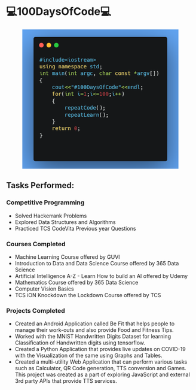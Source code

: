 # 💻100DaysOfCode💻

 <div align="center"><img src="https://raw.githubusercontent.com/smv1999/100DaysOfCode/master/100daysofcode.png" /></div>


## Tasks Performed:

### Competitive Programming

* Solved Hackerrank Problems
* Explored Data Structures and Algorithms
* Practiced TCS CodeVita Previous year Questions

### Courses Completed

* Machine Learning Course offered by GUVI
* Introduction to Data and Data Science Course offered by 365 Data Science
* Artificial Intelligence A-Z - Learn How to build an AI offered by Udemy
* Mathematics Course offered by 365 Data Science
* Computer Vision Basics
* TCS iON Knockdown the Lockdown Course offered by TCS

### Projects Completed

* Created an Android Application called Be Fit that helps people to manage their work-outs and also provide Food and Fitness Tips.
* Worked with the MNIST Handwritten Digits Dataset for learning Classification of Handwritten digits using tensorflow.
* Created a Python Application that provides live updates on COVID-19 with the Visualization of the same using Graphs and Tables.
* Created a multi-utility Web Application that can perform various tasks such as Calculator, QR Code generation, TTS conversion and Games. This project was created as a part of exploring JavaScript and external 3rd party APIs that provide TTS services.
